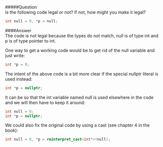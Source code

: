 #####Question  
Is the following code legal or not? If not, how might you make it legal?
```cpp
int null = 0, *p = null;
```
####Answer  
The code is not legal because the types do not match, null is of type int and p is of type pointer to int.  

One way to get a working code would be to get rid of the null variable and just write:  
```cpp
int *p = 0;
```
The intent of the above code is a bit more clear if the special nullptr literal is used instead:  
```cpp
int *p = nullptr;
```
It can be so that the int variable named null is used elsewhere in the code and we will then have to keep it around:
```cpp
int null = 0;
int *p = nullptr;
```
We could also fix the original code by using a cast (see chapter 4 in the book):  
```cpp
int null = 0, *p = reinterpret_cast<int*>(null);
```
